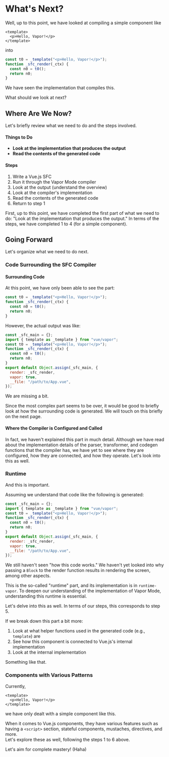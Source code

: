# What's Next?

Well, up to this point, we have looked at compiling a simple component like

```vue
<template>
  <p>Hello, Vapor!</p>
</template>
```

into

```js
const t0 = _template("<p>Hello, Vapor!</p>");
function _sfc_render(_ctx) {
  const n0 = t0();
  return n0;
}
```

We have seen the implementation that compiles this.

What should we look at next?

## Where Are We Now?

Let's briefly review what we need to do and the steps involved.

#### Things to Do

- **Look at the implementation that produces the output**
- **Read the contents of the generated code**

#### Steps

1. Write a Vue.js SFC
2. Run it through the Vapor Mode compiler
3. Look at the output (understand the overview)
4. Look at the compiler's implementation
5. Read the contents of the generated code
6. Return to step 1

First, up to this point, we have completed the first part of what we need to do: "Look at the implementation that produces the output." In terms of the steps, we have completed 1 to 4 (for a simple component).

## Going Forward

Let's organize what we need to do next.

### Code Surrounding the SFC Compiler

#### Surrounding Code

At this point, we have only been able to see the part:

```js
const t0 = _template("<p>Hello, Vapor!</p>");
function _sfc_render(_ctx) {
  const n0 = t0();
  return n0;
}
```

However, the actual output was like:

```js
const _sfc_main = {};
import { template as _template } from "vue/vapor";
const t0 = _template("<p>Hello, Vapor!</p>");
function _sfc_render(_ctx) {
  const n0 = t0();
  return n0;
}
export default Object.assign(_sfc_main, {
  render: _sfc_render,
  vapor: true,
  __file: "/path/to/App.vue",
});
```

We are missing a bit.

Since the most complex part seems to be over, it would be good to briefly look at how the surrounding code is generated. We will touch on this briefly on the next page.

#### Where the Compiler is Configured and Called

In fact, we haven't explained this part in much detail. Although we have read about the implementation details of the parser, transformer, and codegen functions that the compiler has, we have yet to see where they are configured, how they are connected, and how they operate. Let's look into this as well.

### Runtime

And this is important.

Assuming we understand that code like the following is generated:

```js
const _sfc_main = {};
import { template as _template } from "vue/vapor";
const t0 = _template("<p>Hello, Vapor!</p>");
function _sfc_render(_ctx) {
  const n0 = t0();
  return n0;
}
export default Object.assign(_sfc_main, {
  render: _sfc_render,
  vapor: true,
  __file: "/path/to/App.vue",
});
```

We still haven't seen "how this code works." We haven't yet looked into why passing a `Block` to the render function results in rendering the screen, among other aspects.

This is the so-called "runtime" part, and its implementation is in `runtime-vapor`. To deepen our understanding of the implementation of Vapor Mode, understanding this runtime is essential.

Let's delve into this as well. In terms of our steps, this corresponds to step 5.

If we break down this part a bit more:

1. Look at what helper functions used in the generated code (e.g., `template`) are
2. See how this component is connected to Vue.js's internal implementation
3. Look at the internal implementation

Something like that.

### Components with Various Patterns

Currently,

```vue
<template>
  <p>Hello, Vapor!</p>
</template>
```

we have only dealt with a simple component like this.

When it comes to Vue.js components, they have various features such as having a `<script>` section, stateful components, mustaches, directives, and more. \
Let's explore these as well, following the steps 1 to 6 above.

Let's aim for complete mastery! (Haha)
